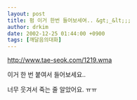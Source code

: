 ```yaml
---
layout: post
title: 펌 이거 한번 들어보세여.. &gt;_&lt;;;
author: drkim
date: 2002-12-25 01:44:00 +0900
tags: [깨달음의대화]
---
```

http://www.tae-seok.com/1219.wma
  

  

  
이거 한 번 붙여서 들어보세요..
  
너무 웃겨서 죽는 줄 알았어요. ㅠㅠ